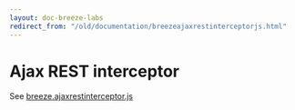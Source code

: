 ```yaml
---
layout: doc-breeze-labs
redirect_from: "/old/documentation/breezeajaxrestinterceptorjs.html"
---
```

# Ajax REST interceptor

See [breeze.ajaxrestinterceptor.js](https://github.com/Breeze/breeze.js.labs/blob/master/breeze.ajaxrestinterceptor.js)